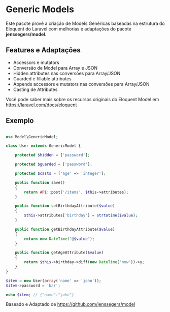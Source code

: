 Generic Models
=====

Este pacote provê a criação de Models Genéricas baseadas na estrutura do Eloquent do Laravel com melhorias e adaptações do pacote **jenssegers/model**.

Features e Adaptações
--------

 - Accessors e mutators
 - Conversão de Model para Array e JSON
 - Hidden attributes nas conversões para Array/JSON
 - Guarded e fillable attributes
 - Appends accessors e mutators nas conversões para Array/JSON
 - Casting de Attributes
 
Você pode saber mais sobre os recursos originais do Eloquent Model em
https://laravel.com/docs/eloquent


Exemplo
-------

```php

use Model\GenericModel;

class User extends GenericModel {

    protected $hidden = ['password'];

    protected $guarded = ['password'];

    protected $casts = ['age' => 'integer'];

    public function save()
    {
        return API::post('/items', $this->attributes);
    }

    public function setBirthdayAttribute($value)
    {
        $this->attributes['birthday'] = strtotime($value);
    }

    public function getBirthdayAttribute($value)
    {
        return new DateTime("@$value");
    }

    public function getAgeAttribute($value)
    {
        return $this->birthday->diff(new DateTime('now'))->y;
    }
}

$item = new User(array('name' => 'john'));
$item->password = 'bar';

echo $item; // {"name":"john"}
```


Baseado e Adaptado de https://github.com/jenssegers/model